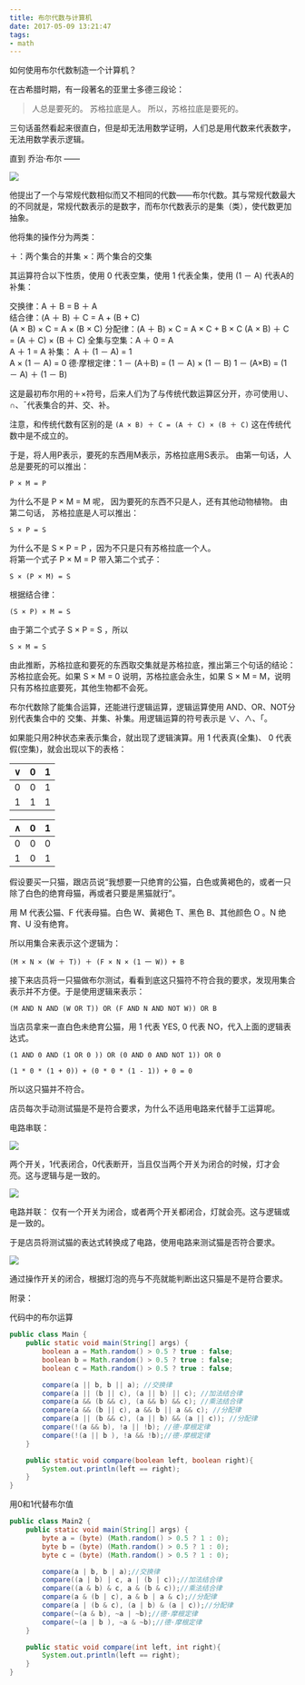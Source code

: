 ```yaml
---
title: 布尔代数与计算机
date: 2017-05-09 13:21:47
tags:
- math
---
```


如何使用布尔代数制造一个计算机？

<!-- more -->

在古希腊时期，有一段著名的亚里士多德三段论：

> 人总是要死的。
  苏格拉底是人。
  所以，苏格拉底是要死的。

三句话虽然看起来很直白，但是却无法用数学证明，人们总是用代数来代表数字，无法用数学表示逻辑。

直到 乔治·布尔 ——

![](/images/bool/04.png)

他提出了一个与常规代数相似而又不相同的代数——布尔代数。其与常规代数最大的不同就是，常规代数表示的是数字，而布尔代数表示的是集（类），使代数更加抽象。

他将集的操作分为两类：

＋：两个集合的并集
×：两个集合的交集

其运算符合以下性质，使用 0 代表空集，使用 1 代表全集，使用 (1 － A) 代表A的补集：

交换律：A ＋ B = B ＋ A  
结合律：(A ＋ B) ＋ C = A + (B + C)  
	(A × B) × C = A × (B × C)
分配律：(A ＋ B) × C = A × C + B × C
	(A × B) ＋ C = (A ＋ C) × (B ＋ C)
全集与空集：A ＋ 0 = A    
	    A ＋ 1 = A
补集：	A ＋ (1 － A) = 1    
        A × (1 － A) = 0
德·摩根定律：1 － (A＋B) = (1 － A) × (1 － B)
	      1 － (A×B) = (1 － A) ＋ (1 － B)

这是最初布尔用的＋×符号，后来人们为了与传统代数运算区分开，亦可使用∪、∩、ˉ代表集合的并、交、补。

注意，和传统代数有区别的是 `(A × B) ＋ C = (A ＋ C) × (B ＋ C)` 这在传统代数中是不成立的。

于是，将人用P表示，要死的东西用M表示，苏格拉底用S表示。
由第一句话，人总是要死的可以推出：

	P × M = P

为什么不是 P × M = M 呢， 因为要死的东西不只是人，还有其他动物植物。
由第二句话， 苏格拉底是人可以推出：

	S × P = S

为什么不是 S × P = P ，因为不只是只有苏格拉底一个人。  
将第一个式子 P × M = P 带入第二个式子：

	S × (P × M) = S

根据结合律：
	
	(S × P) × M = S

由于第二个式子 S × P = S ，所以

	S × M = S

由此推断，苏格拉底和要死的东西取交集就是苏格拉底，推出第三个句话的结论：苏格拉底会死。如果 S × M = 0 说明，苏格拉底会永生，如果 S × M = M，说明只有苏格拉底要死，其他生物都不会死。

布尔代数除了能集合运算，还能进行逻辑运算，逻辑运算使用 AND、OR、NOT分别代表集合中的 交集、并集、补集。用逻辑运算的符号表示是 ∨、∧、「。

如果能只用2种状态来表示集合，就出现了逻辑演算。用 1 代表真(全集)、 0 代表假(空集)，就会出现以下的表格：

|∨| 0 | 1 |
|:--:|:--:|:--:|
| 0 | 0 | 1 |
| 1 | 1 | 1 |

| ∧ | 0 | 1 |
|:--:|:--:|:--:|
| 0  |  0 |  0 |
| 1  |  0 | 1  |

假设要买一只猫，跟店员说“我想要一只绝育的公猫，白色或黄褐色的，或者一只除了白色的绝育母猫，再或者只要是黑猫就行”。

用 M 代表公猫、F 代表母猫。白色 W、黄褐色 T、黑色 B、其他颜色 O 。N 绝育、U 没有绝育。

所以用集合来表示这个逻辑为：

	(M × N × (W ＋ T)) ＋ (F × N × (1 一 W)) + B

接下来店员将一只猫做布尔测试，看看到底这只猫符不符合我的要求，发现用集合表示并不方便。于是使用逻辑来表示：

	(M AND N AND (W OR T)) OR (F AND N AND NOT W)) OR B

当店员拿来一直白色未绝育公猫，用 1 代表 YES, 0 代表 NO，代入上面的逻辑表达式。

	(1 AND 0 AND (1 OR 0 )) OR (0 AND 0 AND NOT 1)) OR 0

	(1 * 0 * (1 + 0)) + (0 * 0 * (1 - 1)) + 0 = 0

所以这只猫并不符合。

店员每次手动测试猫是不是符合要求，为什么不适用电路来代替手工运算呢。

电路串联：

![](/images/bool/01.png)

两个开关，1代表闭合，0代表断开，当且仅当两个开关为闭合的时候，灯才会亮。这与逻辑与是一致的。

![](/images/bool/02.png)

电路并联：
仅有一个开关为闭合，或者两个开关都闭合，灯就会亮。这与逻辑或是一致的。

于是店员将测试猫的表达式转换成了电路，使用电路来测试猫是否符合要求。

![](/images/bool/03.png) 

通过操作开关的闭合，根据灯泡的亮与不亮就能判断出这只猫是不是符合要求。


附录：

代码中的布尔运算

```java
public class Main {
    public static void main(String[] args) {
        boolean a = Math.random() > 0.5 ? true : false;
        boolean b = Math.random() > 0.5 ? true : false;
        boolean c = Math.random() > 0.5 ? true : false;

        compare(a || b, b || a); //交换律
        compare(a || (b || c), (a || b) || c); //加法结合律
        compare(a && (b && c), (a && b) && c); //乘法结合律
        compare(a && (b || c), a && b || a && c); //分配律
        compare(a || (b && c), (a || b) && (a || c)); //分配律
        compare(!(a && b), !a || !b); //德·摩根定律
        compare(!(a || b ), !a && !b);//德·摩根定律
    }

    public static void compare(boolean left, boolean right){
        System.out.println(left == right);
    }
}
```

用0和1代替布尔值

```java
public class Main2 {
    public static void main(String[] args) {
        byte a = (byte) (Math.random() > 0.5 ? 1 : 0);
        byte b = (byte) (Math.random() > 0.5 ? 1 : 0);
        byte c = (byte) (Math.random() > 0.5 ? 1 : 0);

        compare(a | b, b | a);//交换律
        compare((a | b) | c, a | (b | c));//加法结合律
        compare((a & b) & c, a & (b & c));//乘法结合律
        compare(a & (b | c), a & b | a & c);//分配律
        compare(a | (b & c), (a | b) & (a | c));//分配律
        compare(~(a & b), ~a | ~b);//德·摩根定律
        compare(~(a | b ), ~a & ~b);//德·摩根定律
    }

    public static void compare(int left, int right){
        System.out.println(left == right);
    }
}
```
